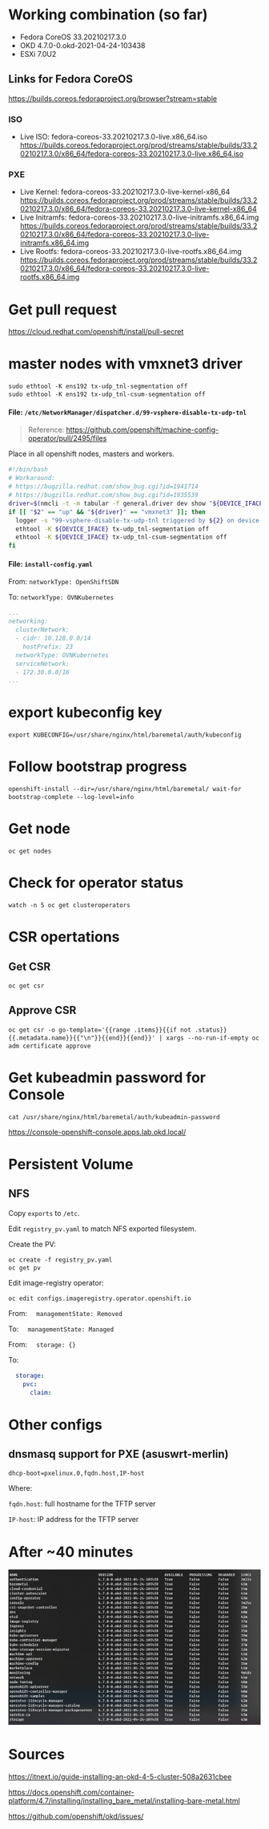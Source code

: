 # Working combination (so far)
- Fedora CoreOS 33.20210217.3.0
- OKD 4.7.0-0.okd-2021-04-24-103438
- ESXi 7.0U2

## Links for Fedora CoreOS
https://builds.coreos.fedoraproject.org/browser?stream=stable

### ISO
- Live ISO: fedora-coreos-33.20210217.3.0-live.x86_64.iso https://builds.coreos.fedoraproject.org/prod/streams/stable/builds/33.20210217.3.0/x86_64/fedora-coreos-33.20210217.3.0-live.x86_64.iso

### PXE
- Live Kernel: fedora-coreos-33.20210217.3.0-live-kernel-x86_64 https://builds.coreos.fedoraproject.org/prod/streams/stable/builds/33.20210217.3.0/x86_64/fedora-coreos-33.20210217.3.0-live-kernel-x86_64
- Live Initramfs: fedora-coreos-33.20210217.3.0-live-initramfs.x86_64.img https://builds.coreos.fedoraproject.org/prod/streams/stable/builds/33.20210217.3.0/x86_64/fedora-coreos-33.20210217.3.0-live-initramfs.x86_64.img
- Live Rootfs: fedora-coreos-33.20210217.3.0-live-rootfs.x86_64.img https://builds.coreos.fedoraproject.org/prod/streams/stable/builds/33.20210217.3.0/x86_64/fedora-coreos-33.20210217.3.0-live-rootfs.x86_64.img

# Get pull request

https://cloud.redhat.com/openshift/install/pull-secret

# master nodes with vmxnet3 driver
```
sudo ethtool -K ens192 tx-udp_tnl-segmentation off
sudo ethtool -K ens192 tx-udp_tnl-csum-segmentation off
```

#### File: `/etc/NetworkManager/dispatcher.d/99-vsphere-disable-tx-udp-tnl`
> Reference: https://github.com/openshift/machine-config-operator/pull/2495/files

Place in all openshift nodes, masters and workers.

```bash
#!/bin/bash
# Workaround:
# https://bugzilla.redhat.com/show_bug.cgi?id=1941714
# https://bugzilla.redhat.com/show_bug.cgi?id=1935539
driver=$(nmcli -t -m tabular -f general.driver dev show "${DEVICE_IFACE}")
if [[ "$2" == "up" && "${driver}" == "vmxnet3" ]]; then
  logger -s "99-vsphere-disable-tx-udp-tnl triggered by ${2} on device ${DEVICE_IFACE}."
  ethtool -K ${DEVICE_IFACE} tx-udp_tnl-segmentation off
  ethtool -K ${DEVICE_IFACE} tx-udp_tnl-csum-segmentation off
fi
```

#### File: `install-config.yaml`

From: `networkType: OpenShiftSDN`

To: `networkType: OVNKubernetes`
```yaml
...
networking:
  clusterNetwork:
  - cidr: 10.128.0.0/14
    hostPrefix: 23
  networkType: OVNKubernetes
  serviceNetwork:
  - 172.30.0.0/16
...
```

# export kubeconfig key
```
export KUBECONFIG=/usr/share/nginx/html/baremetal/auth/kubeconfig
```

# Follow bootstrap progress
```
openshift-install --dir=/usr/share/nginx/html/baremetal/ wait-for bootstrap-complete --log-level=info
```

# Get node
```
oc get nodes
```

# Check for operator status
```
watch -n 5 oc get clusteroperators
```

# CSR opertations
## Get CSR
```
oc get csr
```

## Approve CSR
```
oc get csr -o go-template='{{range .items}}{{if not .status}}{{.metadata.name}}{{"\n"}}{{end}}{{end}}' | xargs --no-run-if-empty oc adm certificate approve
```

# Get kubeadmin password for Console
```
cat /usr/share/nginx/html/baremetal/auth/kubeadmin-password
```

https://console-openshift-console.apps.lab.okd.local/

# Persistent Volume
## NFS
Copy `exports` to `/etc`.

Edit `registry_pv.yaml` to match NFS exported filesystem.

Create the PV:
```
oc create -f registry_pv.yaml
oc get pv
```

Edit image-registry operator:
```
oc edit configs.imageregistry.operator.openshift.io
```
From: `  managementState: Removed`

To: `  managementState: Managed`

From: `  storage: {}`

To:
```yaml
  storage:
    pvc:
      claim:
```


# Other configs
## dnsmasq support for PXE (asuswrt-merlin)

```
dhcp-boot=pxelinux.0,fqdn.host,IP-host
```
Where:

`fqdn.host`: full hostname for the TFTP server

`IP-host`: IP address for the TFTP server

# After ~40 minutes

![Operators after 40 minutes](.img/operators.png)

# Sources

https://itnext.io/guide-installing-an-okd-4-5-cluster-508a2631cbee

https://docs.openshift.com/container-platform/4.7/installing/installing_bare_metal/installing-bare-metal.html

https://github.com/openshift/okd/issues/
